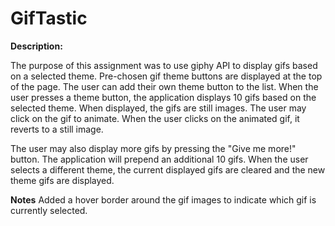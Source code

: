 # GifTastic

**Description:**

The purpose of this assignment was to use giphy API to display gifs based on a selected theme. Pre-chosen gif theme buttons are displayed at the top of the page. The user can add their own theme button to the list. When the user presses a theme button, the application displays 10 gifs based on the selected theme. When displayed, the gifs are still images. The user may click on the gif to animate. When the user clicks on the animated gif, it reverts to a still image.

The user may also display more gifs by pressing the "Give me more!" button. The application will prepend an additional 10 gifs. When the user selects a different theme, the current displayed gifs are cleared and the new theme gifs are displayed.

**Notes**
Added a hover border around the gif images to indicate which gif is currently selected.
